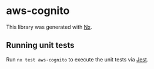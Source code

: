 # aws-cognito

This library was generated with [Nx](https://nx.dev).

## Running unit tests

Run `nx test aws-cognito` to execute the unit tests via [Jest](https://jestjs.io).
